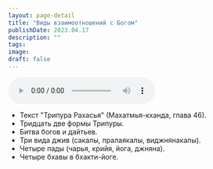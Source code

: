 ```yaml
---
layout: page-detail
title: "Виды взаимоотношений с Богом"
publishDate: 2023.04.17
description: ""
tags:
image:
draft: false
---
```


<audio title="2023.04.17 - Виды взаимоотношений с Богом.mp3" src="/upload/iblock/849/8493c541471198e5dd143621f2c1d275.mp3" controls=""></audio>

* Текст "Трипура Рахасья" (Махатмья-кханда, глава 46).
* Тридцать две формы Трипуры.
* Битва богов и дайтьев.
* Три вида джив (сакалы, пралаякалы, виджнянакалы).
* Четыре пады (чарья, крийя, йога, джняна).
* Четыре бхавы в бхакти-йоге.

  
